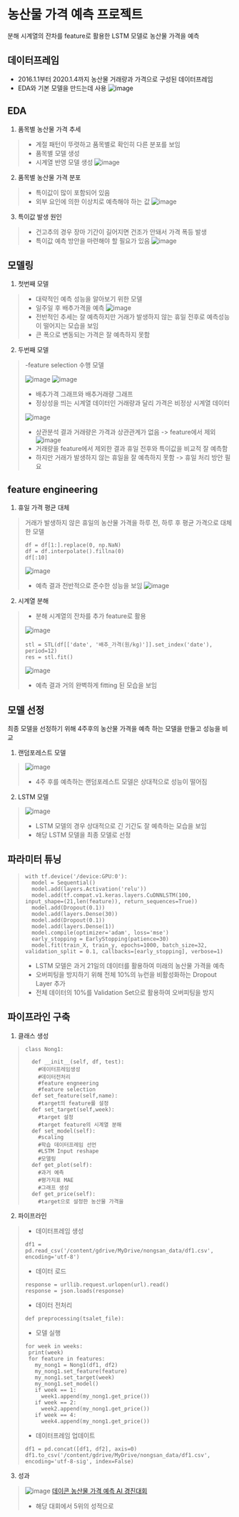 # 농산물 가격 예측 프로젝트
 분해 시계열의 잔차를 feature로 활용한 LSTM 모델로 농산물 가격을 예측

## 데이터프레임
 - 2016.1.1부터 2020.1.4까지 농산물 거래량과 가격으로 구성된 데이터프레임
 - EDA와 기본 모델을 만드는데 사용
![image](https://github.com/jungsungmoon/nongsan/blob/main/pic/%EB%8D%B0%EC%9D%B4%ED%84%B0%ED%94%84%EB%A0%88%EC%9E%84.png)

## EDA
 1. 품목별 농산물 가격 추세
 > - 계절 패턴이 뚜렷하고 품목별로 확인히 다른 분포를 보임
 > - 품목별 모델 생성
 > - 시계열 반영 모델 생성
 > ![image](https://github.com/jungsungmoon/nongsan/blob/main/pic/2.png)
 2. 품목별 농산물 가격 분포
 > - 특이값이 많이 포함되어 있음
 > - 외부 요인에 의한 이상치로 예측해야 하는 값
 > ![image](https://github.com/jungsungmoon/nongsan/blob/main/pic/3.png)
 3. 특이값 발생 원인
 > - 건고추의 경우 장마 기간이 길어지면 건조가 안돼서 가격 폭등 발생
 > - 특이값 예측 방안을 마련해야 할 필요가 있음
 > ![image](https://github.com/jungsungmoon/nongsan/blob/main/pic/4.png)
 
## 모델링
 1. 첫번째 모델
 > - 대략적인 예측 성능을 알아보기 위한 모델
 > - 일주일 후 배추가격을 예측
 > ![image](https://github.com/jungsungmoon/nongsan/blob/main/pic/5.png)
 > - 전반적인 추세는 잘 예측하지만 거래가 발생하지 않는 휴일 전후로 예측성능이 떨어지는 모습을 보임
 > - 큰 폭으로 변동되는 가격은 잘 예측하지 못함
 2. 두번째 모델
 > -feature selection 수행 모델
 > 
 > ![image](https://github.com/jungsungmoon/nongsan/blob/main/pic/6.png) ![image](https://github.com/jungsungmoon/nongsan/blob/main/pic/7.png)
 > - 배추가격 그래프와 배추거래량 그래프
 > - 정상성을 띄는 시계열 데이터인 거래량과 달리 가격은 비정상 시계열 데이터
 > 
 > ![image](https://github.com/jungsungmoon/nongsan/blob/main/pic/8.png)
 > - 상관분석 결과 거래량은 가격과 상관관계가 없음 -> feature에서 제외
 > ![image](https://github.com/jungsungmoon/nongsan/blob/main/pic/9.png)
 > - 거래량을 feature에서 제외한 결과 휴일 전후와 특이값을 비교적 잘 예측함
 > - 하지만 거래가 발생하지 않는 휴일을 잘 예측하지 못함 -> 휴일 처리 방안 필요

## feature engineering
 1. 휴일 가격 평균 대체
 > 거래가 발생하지 않은 휴일의 농산물 가격을 하루 전, 하루 후 평균 가격으로 대체한 모델
 > ```
 > df = df[1:].replace(0, np.NaN)
 > df = df.interpolate().fillna(0)
 > df[:10]
 > ```
 > ![image](https://github.com/jungsungmoon/nongsan/blob/main/pic/KakaoTalk_20211207_134249946.png)
 > - 예측 결과 전반적으로 준수한 성능을 보임
 > ![image](https://github.com/jungsungmoon/nongsan/blob/main/pic/10.png) 
 2. 시계열 분해
 > - 분해 시계열의 잔차를 추가 feature로 활용
 > 
 > ![image](https://github.com/jungsungmoon/nongsan/blob/main/pic/11.png)
 > ```
 > stl = STL(df[['date', '배추_가격(원/kg)']].set_index('date'), period=12)
 > res = stl.fit()
 > ```
 > ![image](https://github.com/jungsungmoon/nongsan/blob/main/pic/12.png)
 > - 예측 결과 거의 완벽하게 fitting 된 모습을 보임

## 모델 선정
최종 모델을 선정하기 위해 4주후의 농산물 가격을 예측 하는 모델을 만들고 성능을 비교
 1. 랜덤포레스트 모델
 > ![image](https://github.com/jungsungmoon/nongsan/blob/main/pic/13.png)
 > - 4주 후를 예측하는 랜덤포레스트 모델은 상대적으로 성능이 떨어짐
 2. LSTM 모델
 > ![image](https://github.com/jungsungmoon/nongsan/blob/main/pic/14.png)
 > - LSTM 모델의 경우 상대적으로 긴 기간도 잘 예측하는 모습을 보임
 > - 해당 LSTM 모델을 최종 모델로 선정

## 파라미터 튜닝
> ```
> with tf.device('/device:GPU:0'):
>   model = Sequential()
>   model.add(layers.Activation('relu'))
>   model.add(tf.compat.v1.keras.layers.CuDNNLSTM(100, input_shape=(21,len(feature)), return_sequences=True))
>   model.add(Dropout(0.1))
>   model.add(layers.Dense(30))
>   model.add(Dropout(0.1))
>   model.add(layers.Dense(1))
>   model.compile(optimizer='adam', loss='mse')
>   early_stopping = EarlyStopping(patience=30)
>   model.fit(train_X, train_y, epochs=1000, batch_size=32, validation_split = 0.1, callbacks=[early_stopping], verbose=1)
> ```
> - LSTM 모델은 과거 21일의 데이터를 활용하여 미래의 농산물 가격을 예측
> - 오버피팅을 방지하기 위해 전체 10%의 뉴런을 비활성화하는 Dropout Layer 추가
> - 전체 데이터의 10%를 Validation Set으로 활용하여 오버피팅을 방지

## 파이프라인 구축
 1. 클래스 생성
> ```
> class Nong1:
> 
>   def __init__(self, df, test):
>     #데이터프레임생성
>     #데이터전처리
>     #feature engneering
>     #feature selection
>   def set_feature(self,name):
>     #target의 feature를 설정
>   def set_target(self,week):
>     #target 설정
>     #target feature의 시계열 분해
>   def set_model(self):
>     #scaling
>     #학습 데이터프레임 선언
>     #LSTM Input reshape
>     #모델링
>   def get_plot(self):  
>     #과거 예측
>     #평가지표 MAE
>     #그래프 생성
>   def get_price(self):
>     #target으로 설정한 농산물 가격을 
> ```
 2. 파이프라인
> - 데이터프레임 생성
> ```
> df1 = pd.read_csv('/content/gdrive/MyDrive/nongsan_data/df1.csv', encoding='utf-8')
> ```
> - 데이터 로드
> ```
> response = urllib.request.urlopen(url).read()
> response = json.loads(response)
> ```
> - 데이터 전처리
> ```
> def preprocessing(tsalet_file):
> ```
> - 모델 실행
> ```
> for week in weeks:
>  print(week)
>  for feature in features:
>    my_nong1 = Nong1(df1, df2)
>    my_nong1.set_feature(feature)
>    my_nong1.set_target(week)
>    my_nong1.set_model()
>    if week == 1:
>      week1.append(my_nong1.get_price())
>    if week == 2:
>      week2.append(my_nong1.get_price())
>    if week == 4:
>      week4.append(my_nong1.get_price())
> ```
> - 데이터프레임 업데이트
> ```
> df1 = pd.concat([df1, df2], axis=0)
> df1.to_csv('/content/gdrive/MyDrive/nongsan_data/df1.csv', encoding='utf-8-sig', index=False)
> ```
3. 성과
> ![image](https://github.com/jungsungmoon/nongsan/blob/main/pic/123123.png)
> [데이콘 농산물 가격 예측 AI 경진대회](https://dacon.io/competitions/official/235801/overview/description)
> - 해당 대회에서 5위의 성적으로 
